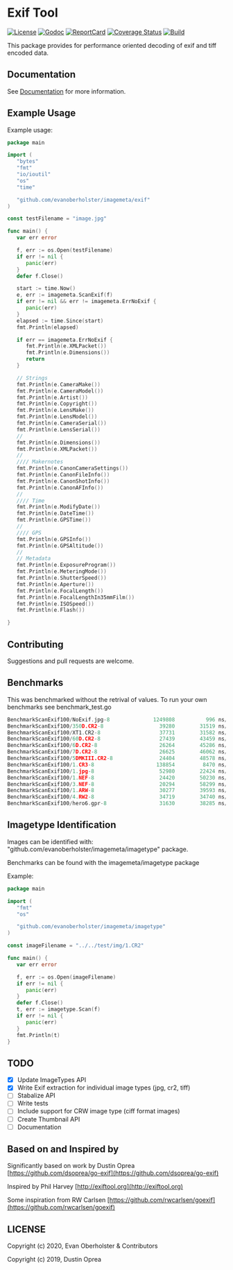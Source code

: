 # Exif Tool

[![License][License-Image]][License-Url]
[![Godoc][Godoc-Image]][Godoc-Url]
[![ReportCard][ReportCard-Image]][ReportCard-Url]
[![Coverage Status][Coverage-Image]][Coverage-Url]
[![Build][Build-Status-Image]][Build-Status-Url]

This package provides for performance oriented decoding of exif and tiff encoded data.

## Documentation

See [Documentation](https://godoc.org/github.com/evanoberholster/imagemeta) for more information.

## Example Usage

Example usage:

```go
package main

import (
   "bytes"
   "fmt"
   "io/ioutil"
   "os"
   "time"

   "github.com/evanoberholster/imagemeta/exif"
)

const testFilename = "image.jpg"

func main() {
   var err error

   f, err := os.Open(testFilename)
   if err != nil {
      panic(err)
   }
   defer f.Close()

   start := time.Now()
   e, err := imagemeta.ScanExif(f)
   if err != nil && err != imagemeta.ErrNoExif {
      panic(err)
   }
   elapsed := time.Since(start)
   fmt.Println(elapsed)

   if err == imagemeta.ErrNoExif {
      fmt.Println(e.XMLPacket())
      fmt.Println(e.Dimensions())
      return
   }

   // Strings
   fmt.Println(e.CameraMake())
   fmt.Println(e.CameraModel())
   fmt.Println(e.Artist())
   fmt.Println(e.Copyright())
   fmt.Println(e.LensMake())
   fmt.Println(e.LensModel())
   fmt.Println(e.CameraSerial())
   fmt.Println(e.LensSerial())
   //
   fmt.Println(e.Dimensions())
   fmt.Println(e.XMLPacket())
   //
   //// Makernotes
   fmt.Println(e.CanonCameraSettings())
   fmt.Println(e.CanonFileInfo())
   fmt.Println(e.CanonShotInfo())
   fmt.Println(e.CanonAFInfo())
   //
   //// Time
   fmt.Println(e.ModifyDate())
   fmt.Println(e.DateTime())
   fmt.Println(e.GPSTime())
   //
   //// GPS
   fmt.Println(e.GPSInfo())
   fmt.Println(e.GPSAltitude())
   //
   // Metadata
   fmt.Println(e.ExposureProgram())
   fmt.Println(e.MeteringMode())
   fmt.Println(e.ShutterSpeed())
   fmt.Println(e.Aperture())
   fmt.Println(e.FocalLength())
   fmt.Println(e.FocalLengthIn35mmFilm())
   fmt.Println(e.ISOSpeed())
   fmt.Println(e.Flash())

}
```

## Contributing

Suggestions and pull requests are welcome.

## Benchmarks

This was benchmarked without the retrival of values.
To run your own benchmarks see benchmark_test.go

```go
BenchmarkScanExif100/NoExif.jpg-8              1249808          996 ns/op       4496 B/op          5 allocs/op
BenchmarkScanExif100/350D.CR2-8                  39280        31519 ns/op      10445 B/op         46 allocs/op
BenchmarkScanExif100/XT1.CR2-8                   37731        31582 ns/op      10444 B/op         46 allocs/op
BenchmarkScanExif100/60D.CR2-8                   27439        43459 ns/op      12593 B/op         52 allocs/op
BenchmarkScanExif100/6D.CR2-8                    26264        45286 ns/op      13185 B/op         57 allocs/op
BenchmarkScanExif100/7D.CR2-8                    26625        46062 ns/op      13216 B/op         57 allocs/op
BenchmarkScanExif100/5DMKIII.CR2-8               24404        48578 ns/op      13212 B/op         57 allocs/op
BenchmarkScanExif100/1.CR3-8                    138854         8470 ns/op       5157 B/op         17 allocs/op
BenchmarkScanExif100/1.jpg-8                     52980        22424 ns/op      31394 B/op         32 allocs/op
BenchmarkScanExif100/1.NEF-8                     24420        50230 ns/op      13598 B/op         61 allocs/op
BenchmarkScanExif100/3.NEF-8                     20294        58299 ns/op      17008 B/op         67 allocs/op
BenchmarkScanExif100/1.ARW-8                     30277        39593 ns/op      11928 B/op         56 allocs/op
BenchmarkScanExif100/4.RW2-8                     34719        34740 ns/op       8202 B/op         31 allocs/op
BenchmarkScanExif100/hero6.gpr-8                 31630        38285 ns/op      13606 B/op         39 allocs/op
```

## Imagetype Identification

Images can be identified with: "github.com/evanoberholster/imagemeta/imagetype" package.

Benchmarks can be found with the imagemeta/imagetype package

Example:

```go
package main

import (
   "fmt"
   "os"

   "github.com/evanoberholster/imagemeta/imagetype"
)

const imageFilename = "../../test/img/1.CR2"

func main() {
   var err error

   f, err := os.Open(imageFilename)
   if err != nil {
      panic(err)
   }
   defer f.Close()
   t, err := imagetype.Scan(f)
   if err != nil {
      panic(err)
   }
   fmt.Println(t)
}
```

## TODO

- [x] Update ImageTypes API
- [x] Write Exif extraction for individual image types (jpg, cr2, tiff)
- [ ] Stabalize API
- [ ] Write tests
- [ ] Include support for CRW image type (ciff format images)
- [ ] Create Thumbnail API
- [ ] Documentation

## Based on and Inspired by

Significantly based on work by Dustin Oprea [https://github.com/dsoprea/go-exif](https://github.com/dsoprea/go-exif)

Inspired by Phil Harvey [http://exiftool.org](http://exiftool.org)

Some inspiration from RW Carlsen [https://github.com/rwcarlsen/goexif](https://github.com/rwcarlsen/goexif)

## LICENSE

Copyright (c) 2020, Evan Oberholster & Contributors

Copyright (c) 2019, Dustin Oprea

[License-Url]: https://opensource.org/licenses/MIT
[License-Image]: https://img.shields.io/badge/License-MIT-blue.svg?maxAge=2592000
[Godoc-Url]: https://godoc.org/github.com/evanoberholster/imagemeta
[Godoc-Image]: https://godoc.org/github.com/evanoberholster/imagemeta?status.svg
[ReportCard-Url]: https://goreportcard.com/report/github.com/evanoberholster/imagemeta
[ReportCard-Image]: https://goreportcard.com/badge/github.com/evanoberholster/imagemeta
[Coverage-Image]: https://coveralls.io/repos/github/evanoberholster/imagemeta/badge.svg?branch=master
[Coverage-Url]: https://coveralls.io/github/evanoberholster/imagemeta?branch=master
[Build-Status-Url]: https://github.com/evanoberholster/imagemeta/actions?query=branch%3Amaster
[Build-Status-Image]: https://github.com/evanoberholster/imagemeta/workflows/Build/badge.svg?branch=master
